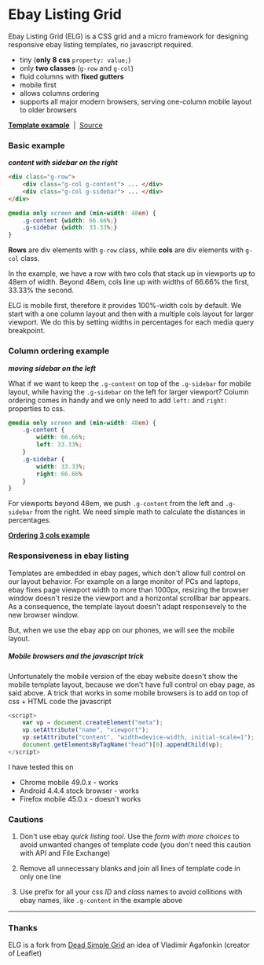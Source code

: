 Ebay Listing Grid
=================

Ebay Listing Grid (ELG) is a CSS grid and a micro framework for designing responsive ebay listing templates, no javascript required. 

 * tiny (**only 8 css** `property: value;`)
 * only **two classes** (`g-row` and `g-col`)
 * fluid columns with **fixed gutters**
 * mobile first
 * allows columns ordering
 * supports all major modern browsers, serving one-column mobile layout to older browsers

**[Template example](http://tarqez.github.com/ebay-listing-grid)** &nbsp;|&nbsp; [Source](css/elg.css)

### Basic example
**_content with sidebar on the right_**

```html
<div class="g-row">
	<div class="g-col g-content"> ... </div>
	<div class="g-col g-sidebar"> ... </div>
</div>
```

```css
@media only screen and (min-width: 48em) {
	.g-content {width: 66.66%;}
	.g-sidebar {width: 33.33%;}
}
```

**Rows** are div elements with `g-row` class, while **cols** are div elements with `g-col` class.

In the example, we have a row with two cols that stack up in viewports up to 48em of width. Beyond 48em, cols line up with widths of 66.66% the first, 33.33% the second.

ELG is mobile first, therefore it provides 100%-width cols by default. We start with a one column layout and then with a multiple cols layout for larger viewport. We do this by setting widths in percentages for each media query breakpoint.


### Column ordering example
**_moving sidebar on the left_**

What if we want to keep the `.g-content` on top of the `.g-sidebar` for mobile layout, while having the `.g-sidebar` on the left for larger viewport? Column ordering comes in handy and we only need to add `left:` and `right:` properties to css.

```css
@media only screen and (min-width: 48em) {
	.g-content {
		width: 66.66%; 
		left: 33.33%;
	}
	.g-sidebar {
		width: 33.33%;
		right: 66.66%
	}
}
```

For viewports beyond 48em, we push `.g-content` from the left and `.g-sidebar` from the right. We need simple math to calculate the distances in percentages.

**[Ordering 3 cols example](http://tarqez.github.com/ebay-listing-grid/3cols_ordering.html)**

### Responsiveness in ebay listing

Templates are embedded in ebay pages, which don't allow full control on our layout behavior. For example on a large monitor of PCs and laptops, ebay fixes page viewport width to more than 1000px, resizing the browser window doesn't resize the viewport and a horizontal scrollbar bar appears. As a consequence, the template layout doesn't adapt responsevely to the new browser window.

But, when we use the ebay app on our phones, we will see the mobile layout. 

##### Mobile browsers and the javascript trick

Unfortunately the mobile version of the ebay website doesn't show the mobile template layout, because we don't have full control on ebay page, as said above. A trick that works in some mobile browsers is to add on top of css + HTML code the javascript

```javascript
<script>
	var vp = document.createElement("meta");
	vp.setAttribute("name", "viewport");
	vp.setAttribute("content", "width=device-width, initial-scale=1");
	document.getElementsByTagName("head")[0].appendChild(vp);
</script>
```

I have tested this on 

* Chrome mobile 49.0.x - works
* Android 4.4.4 stock browser - works
* Firefox mobile 45.0.x - doesn't works

### Cautions

1. Don't use ebay _quick listing tool_. Use the _form with more choices_ to avoid unwanted changes of template code (you don't need this caution with API and File Exchange)

2. Remove all unnecessary blanks and join all lines of template code in only one line

3. Use prefix for all your css _ID_ and _class_ names to avoid collitions with ebay names, like `.g-content` in the example above

---

### Thanks

ELG is a fork from [Dead Simple Grid](http://github.com/mourner/dead-simple-grid) an idea of Vladimir Agafonkin (creator of Leaflet)
